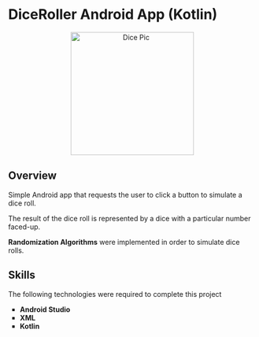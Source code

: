 # DiceRoller Android App (Kotlin)

<div align="center">
<img src="https://cd2.boardgamesmaker.com/AttachFiles/WebsiteImages/Product_Show/FI_8807.jpg" alt="Dice Pic" width="250">
</div>

## Overview

<div>
    <p>Simple Android app that requests the user to click a button to simulate a dice roll.</p>
    <p>The result of the dice roll is represented by a dice with a particular number faced-up.</p>
</div>
    <p><b>Randomization Algorithms</b> were implemented in order to simulate dice rolls.</p>

## Skills
<div>
    <p>The following technologies were required to complete this project</p>
    <ul style="list-style-type: square;">
        <li><b>Android Studio</b></li>
        <li><b>XML</b></li>
        <li><b>Kotlin</b></li>
    </ul>
</div>